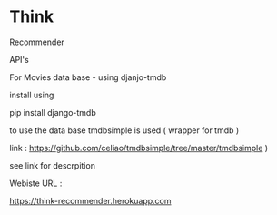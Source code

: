 # Think
Recommender

API's

For Movies data base - using djanjo-tmdb

install using

pip install django-tmdb 

to use the data base tmdbsimple is used ( wrapper for tmdb )

link : https://github.com/celiao/tmdbsimple/tree/master/tmdbsimple )

see link for descrpition

Webiste URL :

https://think-recommender.herokuapp.com
